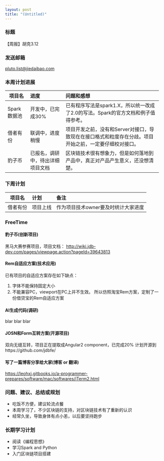 ```yaml
---
layout: post
title: "(Untitled)"
---
```



### 标题
【周报】胡克3.12

### 发送邮箱
pluto.list@jiedaibao.com

### 本周计划进展

| 项目名         | 进度              | 问题和感想  |
| ------------- |:----------------| :---------|
| Spark数据池    | 开发中，已完成30%   | 已有程序写法是spark1.X，所以统一改成了2.0的写法。Spark的官方文档和例子值得参考。 |
| 借者有份    | 联调中，进度稍慢   | 项目开发之前，没有和Server对接口，导致现在在接口格式和粒度存在分歧。项目开始之前，一定要仔细校对接口。 |
| 豹子币    | 已报名，调研中，待出详细项目文档   | 区块链技术很有想象力，但是如何落地到产品中，真正对产品产生意义，还没想清楚。 |

### 下周计划

| 项目名         | 计划              | 备注  |
| ------------- |:----------------| :---------|
| 借者有份    | 项目上线   | 作为项目技术owner要及时统计大家进度 |

### FreeTime 

#### 豹子币(创新项目)
黑马大赛参赛项目，项目文档：
http://wiki.jdb-dev.com/pages/viewpage.action?pageId=39643813

#### Rem自适应方案(技术应用)
已有项目的自适应方案存在如下缺点：
1. 字体不能保持固定大小
2. 不能兼容PC，viewport在PC上并不生效。
所以仿照淘宝Rem方案，定制了一份借贷宝的Rem自适应方案

#### AI生成代码(调研)
blar blar blar

#### JOSN和Form互转方案(开源项目)
双向无缝互转，项目正在提取成Angular2 component，已完成20%
计划开源到https://github.com/jdbfe/

#### 写了一篇博客分享给大家(博客 or 翻译)
https://leohxj.gitbooks.io/a-programmer-prepares/software/mac/softwares/iTerm2.html


### 问题、建议、总结或规划
- 吃饭不方便，建议轮流点餐
- 本周学习了，不少区块链的支持，对区块链技术有了重新的认识
- 经常久坐，导致身体有点小恙，以后要坚持跑步


### 长期学习计划
- 阅读《编程思想》
- 学习Spark and Python
- 入门区块链项目搭建
